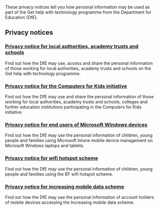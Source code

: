 These privacy notices tell you how personal information may be used as part of the Get help with technology programme from the Department for Education (DfE).

## Privacy notices

### [Privacy notice for local authorities, academy trusts and schools](/privacy/general-privacy-notice)

Find out how the DfE may use, access and share the personal information of those working for local authorities, academy trusts and schools on the Get help with technology programme.

### [Privacy notice for the Computers for Kids initiative](/privacy/computers-for-kids-privacy-notice)

Find out how the DfE may use and share the personal information of those working for local authorities, academy trusts and schools, colleges and further education institutions participating in the Computers for Kids initiative

### [Privacy notice for end users of Microsoft Windows devices](/privacy/dfe-windows-privacy-notice)

Find out how the DfE may use the personal information of children, young people and families using Microsoft Intune mobile device management on Microsoft Windows laptops and tablets.

### [Privacy notice for wifi hotspot scheme](/bt-wifi/privacy-notice)

Find out how the DfE may use the personal information of children, young people and families using the BT wifi hotspot scheme.

### [Privacy notice for increasing mobile data scheme](/increasing-mobile-data/privacy-notice)

Find out how the DfE may use the personal information of account holders of mobile devices accessing the Increasing mobile data scheme.

